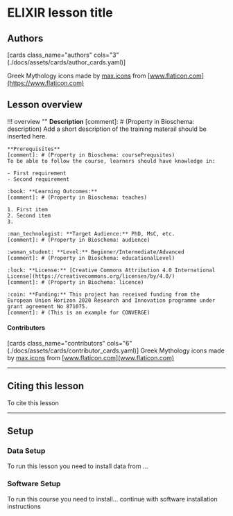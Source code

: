 # ELIXIR lesson title 

## Authors

[cards class_name="authors" cols="3"(./docs/assets/cards/author_cards.yaml)]

Greek Mythology icons made by [max.icons](https://www.flaticon.com/authors/maxicons) from [www.flaticon.com](https://www.flaticon.com)

## Lesson overview

!!! overview ""
    **Description**
    [comment]: # (Property in Bioschema: description)
    Add a short description of the training materail should be inserted here.
    
    **Prerequisites**
    [comment]: # (Property in Bioschema: coursePrequsites)
    To be able to follow the course, learners should have knowledge in:

    - First requirement
    - Second requirement

    :book: **Learning Outcomes:**
    [comment]: # (Property in Bioschema: teaches)

    1. First item  
    2. Second item  
    3. 

    :man_technologist: **Target Audience:** PhD, MsC, etc.
    [comment]: # (Property in Bioschema: audience)

    :woman_student: **Level:** Beginner/Intermediate/Advanced
    [comment]: # (Property in Bioschema: educationalLevel)

    :lock: **License:** [Creative Commons Attribution 4.0 International License](https://creativecommons.org/licenses/by/4.0/)
    [comment]: # (Property in Biochema: licence)
    
    :coin: **Funding:** This project has received funding from the European Union Horizon 2020 Research and Innovation programme under grant agreement No 871075.
    [comment]: # (This is an example for CONVERGE)

#### Contributors

[cards class_name="contributors" cols="6"(./docs/assets/cards/contributor_cards.yaml)]
Greek Mythology icons made by [max.icons](https://www.flaticon.com/authors/maxicons) from [www.flaticon.com](www.flaticon.com)

---
## Citing this lesson
To cite this lesson 

---
## Setup

### Data Setup
To run this lesson you need to install data from …

### Software Setup
To run this course you need to install… continue with software installation instructions


